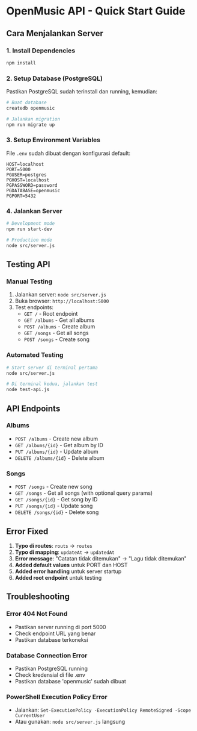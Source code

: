 # OpenMusic API - Quick Start Guide

## Cara Menjalankan Server

### 1. Install Dependencies
```bash
npm install
```

### 2. Setup Database (PostgreSQL)
Pastikan PostgreSQL sudah terinstall dan running, kemudian:
```bash
# Buat database
createdb openmusic

# Jalankan migration
npm run migrate up
```

### 3. Setup Environment Variables
File `.env` sudah dibuat dengan konfigurasi default:
```
HOST=localhost
PORT=5000
PGUSER=postgres
PGHOST=localhost
PGPASSWORD=password
PGDATABASE=openmusic
PGPORT=5432
```

### 4. Jalankan Server
```bash
# Development mode
npm run start-dev

# Production mode
node src/server.js
```

## Testing API

### Manual Testing
1. Jalankan server: `node src/server.js`
2. Buka browser: `http://localhost:5000`
3. Test endpoints:
   - `GET /` - Root endpoint
   - `GET /albums` - Get all albums
   - `POST /albums` - Create album
   - `GET /songs` - Get all songs
   - `POST /songs` - Create song

### Automated Testing
```bash
# Start server di terminal pertama
node src/server.js

# Di terminal kedua, jalankan test
node test-api.js
```

## API Endpoints

### Albums
- `POST /albums` - Create new album
- `GET /albums/{id}` - Get album by ID
- `PUT /albums/{id}` - Update album
- `DELETE /albums/{id}` - Delete album

### Songs
- `POST /songs` - Create new song
- `GET /songs` - Get all songs (with optional query params)
- `GET /songs/{id}` - Get song by ID
- `PUT /songs/{id}` - Update song
- `DELETE /songs/{id}` - Delete song

## Error Fixed

1. **Typo di routes**: `routs` → `routes`
2. **Typo di mapping**: `updateAt` → `updatedAt`
3. **Error message**: "Catatan tidak ditemukan" → "Lagu tidak ditemukan"
4. **Added default values** untuk PORT dan HOST
5. **Added error handling** untuk server startup
6. **Added root endpoint** untuk testing

## Troubleshooting

### Error 404 Not Found
- Pastikan server running di port 5000
- Check endpoint URL yang benar
- Pastikan database terkoneksi

### Database Connection Error
- Pastikan PostgreSQL running
- Check kredensial di file .env
- Pastikan database 'openmusic' sudah dibuat

### PowerShell Execution Policy Error
- Jalankan: `Set-ExecutionPolicy -ExecutionPolicy RemoteSigned -Scope CurrentUser`
- Atau gunakan: `node src/server.js` langsung
